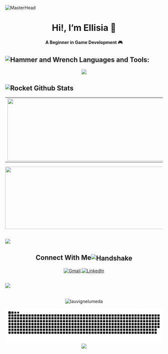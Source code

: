 <!-- Banner -->
![MasterHead](https://github.com/user-attachments/assets/9099d646-d9ac-4437-a1ee-1bc91dc15c3a)


<!-- Introduction -->
<h1 align="center">Hi!, I’m Ellisia 🌸</h1>

<div align="center">
  <h4>A Beginner in Game Development 🎮</h4>
  <!--<h4>Download My Games Here: 
    <a href="https://ellisya.itch.io/" target="_blank">
      <img alt="Itch.io" src="https://img.shields.io/static/v1?message=Itch.io&logo=itch.io&label=&color=FA5C5C&logoColor=white&labelColor=&style=for-the-badge" height="30" align="center"/> 
    </a></h4>-->
</div>

<!----------------------------------------------------------------------------------------------------------------------->
<!----------------------------------------------------------------------------------------------------------------------->
<!----------------------------------------------------------------------------------------------------------------------->

<!-- Languages and Tools -->
## <img src="https://raw.githubusercontent.com/Tarikul-Islam-Anik/Animated-Fluent-Emojis/master/Emojis/Objects/Hammer%20and%20Wrench.png" alt="Hammer and Wrench" width="30" height="30" /> **Languages and Tools:**
<p align="center">
  <a href="https://skillicons.dev">
    <img src="https://skillicons.dev/icons?i=cs,py,dotnet,git,github,html,css,mysql,sqlite,unity,godot,visualstudio,vscode,windows&perline=8" />
  </a>
</p>
<!-------------figma, firebase, stackoverflow ---->

<!----------------------------------------------------------------------------------------------------------------------->
<!----------------------------------------------------------------------------------------------------------------------->
<!----------------------------------------------------------------------------------------------------------------------->

<!--Github status windows-->
## <img src="https://raw.githubusercontent.com/Tarikul-Islam-Anik/Animated-Fluent-Emojis/master/Emojis/Travel%20and%20places/Rocket.png" alt="Rocket" width="30" height="30" /> Github Stats 
<table>
  
  <!-- Most Used Language-->
  <td align="center">
    <img align="center" width="600px" height="200px" src="https://github-readme-stats.vercel.app/api/top-langs/?username=Ellisia-Chan&show_icons=true&locale=en&hide_progress=true&theme=omni&hide_border=true"/>
  </td>

  <!-- GitHub Stats and Progress -->
  <td align="center">
    <img align="center" width="600px" height="200px" src="https://github-readme-stats.vercel.app/api?username=Ellisia-Chan&rank_icon=github&count_private=true&show_icons=true&theme=omni&hide_border=true"/>
  </td>
  
</table>

<!-- GitHub Streak -->
<div align="center">
  <img align="center" width="600px" height="200px" src="https://github-readme-streak-stats.herokuapp.com?user=Ellisia-Chan&theme=omni&hide_border=true&mode=weekly&currStreakNum=EB4ADD&fire=EB0000&currStreakLabel=E480EB)"/>
</div>

<!----------------------------------------------------------------------------------------------------------------------->
<!----------------------------------------------------------------------------------------------------------------------->
<!----------------------------------------------------------------------------------------------------------------------->

<!--Social Media Links-->
<br><img src="https://user-images.githubusercontent.com/73097560/115834477-dbab4500-a447-11eb-908a-139a6edaec5c.gif">


<h2 align="center">Connect With Me<img src="https://raw.githubusercontent.com/Tarikul-Islam-Anik/Animated-Fluent-Emojis/master/Emojis/Hand%20gestures/Handshake.png" alt="Handshake" width="25" height="25" align="center" /></h2>

<!--Gmail-->
<div align="center">
  <a href="mailto:christianjudevillaber@gmail.com" title="Email"> 
    <img alt="Gmail" src="https://img.shields.io/badge/Gmail-D14836?style=for-the-badge&logo=gmail&logoColor=white" height="30" align="center"/> 
  </a>


<!--Linkedin-->
<a href="https://www.linkedin.com/in/christian-jude-villaber-136320309/" title="LinkedIn"> 
  <img alt="LinkedIn" src="https://img.shields.io/static/v1?message=LinkedIn&logo=linkedin&label=&color=0077B5&logoColor=white&labelColor=&style=for-the-badge" height="30" align="center"/> 
</a>

<!--Discord-->
<!--
<a href="https://discord.gg/owenlim225" target="_blank" title="Discord">
  <img alt="Discord" src="https://img.shields.io/static/v1?message=Discord&logo=discord&label=&color=5865F2&logoColor=white&labelColor=&style=for-the-badge" height="30" align="center"/> 
</a>
-->
</div>

<br><img src="https://user-images.githubusercontent.com/73097560/115834477-dbab4500-a447-11eb-908a-139a6edaec5c.gif"><br><br>

<!----------------------------------------------------------------------------------------------------------------------->
<!----------------------------------------------------------------------------------------------------------------------->
<!----------------------------------------------------------------------------------------------------------------------->

<!-- Profile View -->
<p align="center"> <img src="https://komarev.com/ghpvc/?username=Ellisia-Chan&label=Profile%20views&color=0e75b6&style=flat" alt="lauvignelumeda" /> </p>

<!----------------------------------------------------------------------------------------------------------------------->
<!----------------------------------------------------------------------------------------------------------------------->
<!----------------------------------------------------------------------------------------------------------------------->

<!-- Snake and Footer Wave -->
<div align="center">
  <picture>
    <source media="(prefers-color-scheme: dark)" srcset="https://raw.githubusercontent.com/platane/platane/output/github-contribution-grid-snake-dark.svg">
    <source media="(prefers-color-scheme: light)" srcset="https://raw.githubusercontent.com/platane/platane/output/github-contribution-grid-snake.svg">
    <img alt="github contribution grid snake animation" src="https://raw.githubusercontent.com/platane/platane/output/github-contribution-grid-snake.svg">
  </picture>

  <img src="https://capsule-render.vercel.app/api?type=waving&color=gradient&height=100&section=footer"/>
</div>

